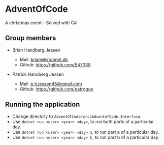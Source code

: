 # AdventOfCode
A christmas event - Solved with C# 

## Group members
- Brian Handberg Jessen
  - Mail: brianj@stubnet.dk
  - Github: https://github.com/E47030
  
- Patrick Handberg Jessen
  - Mail: p.h.jessen45@gmail.com
  - Github: https://github.com/patrogue

## Running the application
- Change directory to `AdventOfCode/src/AdventofCode.Interface`.  
- Use `dotnet run <user> <year> <day>`, to run both parts of a particular day.
- Use `dotnet run <user> <year> <day> a`, to run part a of a particular day.
- Use `dotnet run <user> <year> <day> b`, to run part b of a particular day.
